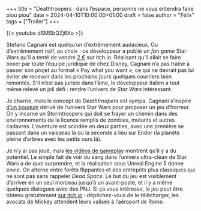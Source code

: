 +++
title = "Deathtroopers : dans l’espace, personne ne vous entendra faire piou piou"
date = 2024-04-10T10:00:00+01:00
draft = false
author = "Félix"
tags = ["Trailer"]
+++ 

{{< youtube dSMSbQZj6Xo >}} 

Stefano Cagnani est quelqu’un d’extrêmement audacieux. Ou d’extrêmement naïf, au choix : ce développeur a publié un *fan game* Star Wars qu’il a tenté de vendre [2 €](https://web.archive.org/web/20240408062930/https://stefano-cagnani-3.itch.io/) sur itch.io. Réalisant qu’il allait se faire boxer par toute l’équipe juridique de chez Disney, Cagnani n’a pas traîné à passer son projet au format « Pay what you want », ce qui ne devrait pas lui éviter de recevoir dans les prochains jours quelques courriers bien remontés. S’il n’est pas juriste dans l’âme, le développeur italien a tout même relevé un joli défi : rendre l’univers de *Star Wars* intéressant.

Je charrie, mais le concept de *Deathtroopers* est sympa. Cagnani s’inspire [d’un bouquin](https://en.wikipedia.org/wiki/Death_Troopers) dérivé de l’univers Star Wars pour proposer un jeu d’horreur. On y incarne un Stormtroopers qui doit se frayer un chemin dans des environnements de la licence remplis de zombies, mutants et autres cadavres. L’aventure est scindée en deux parties, avec une première se passant dans un vaisseau là où la seconde a lieu sur Endor (la planète pleine d’arbres avec les petits ours là).

Je n’y ai pas joué, mais [les vidéos de gameplay](https://www.youtube.com/watch?v=UKeQuuEBifo&t=315s) montrent qu’il y a du potentiel. Le simple fait de voir du sang dans l’univers ultra-clean de Star Wars a de quoi surprendre, et la réalisation sous Unreal Engine 5 donne envie. On alterne entre forêts flippantes et des entrepôts plus classiques qui ne sont pas sans rappeler *Dead Space*. Le but du jeu est visiblement d’arriver en un seul morceau jusqu’à un avant-poste, et il y a même quelques dialogues avec des PNJ. Si ça vous intéresse, le jeu peut être obtenu gratuitement [sur itch.io](https://stefano-cagnani-3.itch.io/deathtroopers-the-outpost) : dépêchez-vous de le télécharger, les avocats de Mickey attendent leurs valises à l’aéroport de Rome. 
